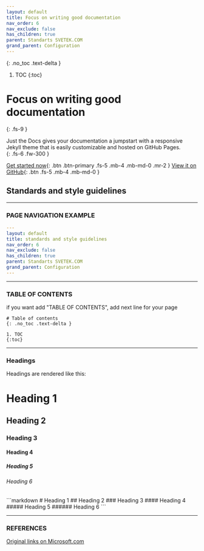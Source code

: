 ```yaml
---
layout: default
title: Focus on writing good documentation
nav_order: 6
nav_exclude: false
has_children: true
parent: Standarts SVETEK.COM
grand_parent: Configuration
---
```


{: .no_toc .text-delta }

1. TOC
{:toc}

# Focus on writing good documentation  
{: .fs-9 }

Just the Docs gives your documentation a jumpstart with a responsive Jekyll theme that is easily customizable and hosted on GitHub Pages.  
{: .fs-6 .fw-300 }

[Get started now](#Standards-and-style-guidelines){: .btn .btn-primary .fs-5 .mb-4 .mb-md-0 .mr-2 } [View it on GitHub](https://github.com/pmarsceill/just-the-docs){: .btn .fs-5 .mb-4 .mb-md-0 }  

## Standards and style guidelines  
---  
### PAGE NAVIGATION EXAMPLE

```yaml  
---
layout: default  
title: standards and style guidelines  
nav_order: 6  
nav_exclude: false  
has_children: true  
parent: Standarts SVETEK.COM  
grand_parent: Configuration
---
```  
---

### TABLE OF CONTENTS
if you want add "TABLE OF CONTENTS", add next line for your page  
``` 
# Table of contents
{: .no_toc .text-delta }

1. TOC
{:toc}
```

---
### Headings 

Headings are rendered like this:

<div class="code-example">
<h1>Heading 1</h1>
<h2>Heading 2</h2>
<h3>Heading 3</h3>
<h4>Heading 4</h4>
<h5>Heading 5</h5>
<h6>Heading 6</h6>
</div>
```markdown
# Heading 1
## Heading 2
### Heading 3
#### Heading 4
##### Heading 5
###### Heading 6
```

---
### REFERENCES 
[Original links on Microsoft.com](https://pmarsceill.github.io/just-the-docs/docs/utilities/layout/)

